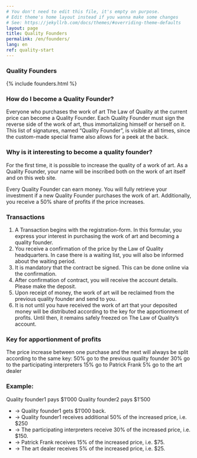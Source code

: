 ```yaml
---
# You don't need to edit this file, it's empty on purpose.
# Edit theme's home layout instead if you wanna make some changes
# See: https://jekyllrb.com/docs/themes/#overriding-theme-defaults
layout: page
title: Quality Founders
permalink: /en/founders/
lang: en
ref: quality-start
---
```

### Quality Founders
{% include founders.html %}

### How do I become a Quality Founder?
Everyone who purchases the work of art The Law of Quality at the current price can become a Quality Founder. Each Quality Founder must sign the reverse side of the work of art, thus immortalizing himself or herself on it. This list of signatures, named “Quality Founder”, is visible at all times, since the custom-made special frame also allows for a peek at the back.


### Why is it interesting to become a quality founder?
For the first time, it is possible to increase the quality of a work of art. As a Quality Founder, your name will be inscribed both on the work of art itself and on this web site.

Every Quality Founder can earn money. You will fully retrieve your investment if a new Quality Founder purchases the work of art. Additionally, you receive a 50% share of profits if the price increases. 

### Transactions
1. A Transaction begins with the registration-form. In this formular, you express your interest in purchasing the work of art and becoming a quality founder.
2. You receive a confirmation of the price by the Law of Quality headquarters. In case there is a waiting list, you will also be informed about the waiting period. 
3. It is mandatory that the contract be signed. This can be done online via the confirmation. 
4. After confirmation of contract, you will receive the account details. Please make the deposit.
5. Upon receipt of money, the work of art will be reclaimed from the previous quality founder and send to you.
6. It is not until you have received the work of art that your deposited money will be distributed according to the key for the apportionment of profits. Until then, it remains safely freezed on The Law of Quality’s account.

### Key for apportionment of profits
The price increase between one purchase and the next will always be split according to the same key:
50% go to the previous quality founder
30% go to the participating interpreters
15% go to Patrick Frank
5% go to the art dealer

### Example:

Quality founder1 pays $1’000
Quality founder2 pays $1’500

- → Quality founder1 gets $1’000 back.
- → Quality founder1 receives additional 50% of the increased price, i.e. $250
- → The participating interpreters receive 30% of the increased price, i.e. $150.
- → Patrick Frank receives 15% of the increased price, i.e. $75.
- → The art dealer receives 5% of the increased price, i.e. $25.
